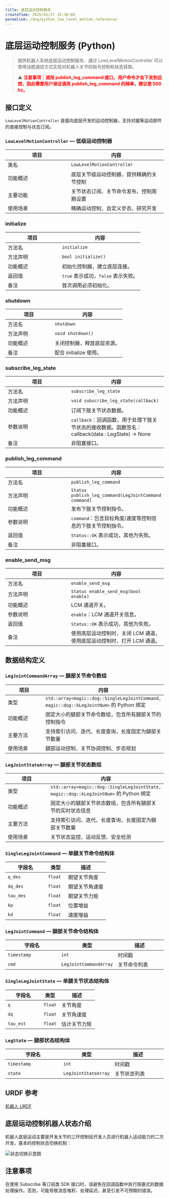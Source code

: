 ```yaml
---
title: 底层运动控制服务
createTime: 2025/01/27 15:30:00
permalink: /dog/python_low_level_motion_reference/
---
```

# 底层运动控制服务 (Python)

> 提供机器人系统底层运动控制服务，通过 LowLevelMotionController 可以使用话题通信方式实现对机器人关节的指令控制和状态获取。

> ⚠️ **<font color="red">注意事项：调用 publish_leg_command 接口，用户命令才会下发到运控，因此需要用户保证调用 publish_leg_command 的频率，建议是 500 hz。</font>**

## 接口定义

<code>LowLevelMotionController</code> 是面向底层开发的运动控制器，支持对腿等运动部件的直接控制与状态订阅。

### <code>LowLevelMotionController</code> — 低级运动控制器

<table style="width: 100%; table-layout: fixed; border-collapse: collapse; text-align: left;">
  <thead>
    <tr>
      <th style="width: 40%; text-align: center;"><strong>项目</strong></th>
      <th style="width: 60%; text-align: center;"><strong>内容</strong></th>
    </tr>
  </thead>
  <tbody>
    <tr><td>类名</td><td><code>LowLevelMotionController</code></td></tr>
    <tr><td>功能概述</td><td>底层关节级运动控制器，提供精确的关节控制</td></tr>
    <tr><td>主要功能</td><td>关节状态订阅、关节命令发布、控制周期设置</td></tr>
    <tr><td>使用场景</td><td>精确运动控制、自定义步态、研究开发</td></tr>
  </tbody>
</table>

### initialize
<table style="width: 100%; table-layout: fixed; border-collapse: collapse; text-align: left;">
  <thead>
    <tr>
      <th style="width: 40%; text-align: center;"><strong>项目</strong></th>
      <th style="width: 60%; text-align: center;"><strong>内容</strong></th>
    </tr>
  </thead>
  <tbody>
    <tr><td>方法名</td><td><code>initialize</code></td></tr>
    <tr><td>方法声明</td><td><code>bool initialize()</code></td></tr>
    <tr><td>功能概述</td><td>初始化控制器，建立底层连接。</td></tr>
    <tr><td>返回值</td><td><code>true</code> 表示成功，<code>false</code> 表示失败。</td></tr>
    <tr><td>备注</td><td>首次调用必须初始化。</td></tr>
  </tbody>
</table>

### shutdown
<table style="width: 100%; table-layout: fixed; border-collapse: collapse; text-align: left;">
  <thead>
    <tr>
      <th style="width: 40%; text-align: center;"><strong>项目</strong></th>
      <th style="width: 60%; text-align: center;"><strong>内容</strong></th>
    </tr>
  </thead>
  <tbody>
    <tr><td>方法名</td><td><code>shutdown</code></td></tr>
    <tr><td>方法声明</td><td><code>void shutdown()</code></td></tr>
    <tr><td>功能概述</td><td>关闭控制器，释放底层资源。</td></tr>
    <tr><td>备注</td><td>配合 initialize 使用。</td></tr>
  </tbody>
</table>

### subscribe_leg_state
<table style="width: 100%; table-layout: fixed; border-collapse: collapse; text-align: left;">
  <thead>
    <tr>
      <th style="width: 40%; text-align: center;"><strong>项目</strong></th>
      <th style="width: 60%; text-align: center;"><strong>内容</strong></th>
    </tr>
  </thead>
  <tbody>
    <tr><td>方法名</td><td><code>subscribe_leg_state</code></td></tr>
    <tr><td>方法声明</td><td><code>void subscribe_leg_state(callback)</code></td></tr>
    <tr><td>功能概述</td><td>订阅下肢关节状态数据。</td></tr>
    <tr><td>参数说明</td><td><code>callback</code>：回调函数，用于处理下肢关节状态的接收数据。函数签名：callback(data : LegState) -> None</td></tr>
    <tr><td>备注</td><td>非阻塞接口。</td></tr>
  </tbody>
</table>

### publish_leg_command
<table style="width: 100%; table-layout: fixed; border-collapse: collapse; text-align: left;">
  <thead>
    <tr>
      <th style="width: 40%; text-align: center;"><strong>项目</strong></th>
      <th style="width: 60%; text-align: center;"><strong>内容</strong></th>
    </tr>
  </thead>
  <tbody>
    <tr><td>方法名</td><td><code>publish_leg_command</code></td></tr>
    <tr><td>方法声明</td><td><code>Status publish_leg_command(LegJointCommand command)</code></td></tr>
    <tr><td>功能概述</td><td>发布下肢关节控制指令。</td></tr>
    <tr><td>参数说明</td><td><code>command</code>：包含目标角度/速度等控制信息的下肢关节控制指令。</td></tr>
    <tr><td>返回值</td><td><code>Status::OK</code> 表示成功，其他为失败。</td></tr>
    <tr><td>备注</td><td>非阻塞接口。</td></tr>
  </tbody>
</table>

### enable_send_msg
<table style="width: 100%; table-layout: fixed; border-collapse: collapse; text-align: left;">
  <thead>
    <tr>
      <th style="width: 40%; text-align: center;"><strong>项目</strong></th>
      <th style="width: 60%; text-align: center;"><strong>内容</strong></th>
    </tr>
  </thead>
  <tbody>
    <tr><td>方法名</td><td><code>enable_send_msg</code></td></tr>
    <tr><td>方法声明</td><td><code>Status enable_send_msg(bool enable)</code></td></tr>
    <tr><td>功能概述</td><td>LCM 通道开关。</td></tr>
    <tr><td>参数说明</td><td><code>enable</code>：LCM 通道开关信息。</td></tr>
    <tr><td>返回值</td><td><code>Status::OK</code> 表示成功，其他为失败。</td></tr>
    <tr><td>备注</td><td>使用高层运动控制时，关闭 LCM 通道，使用底层运动控制时，打开 LCM 通道。</td></tr>
  </tbody>
</table>


## 数据结构定义

### <code>LegJointCommandArray</code> — 腿部关节命令数组

<table style="width: 100%; table-layout: fixed; border-collapse: collapse; text-align: left;">
  <thead>
    <tr>
      <th style="width: 40%; text-align: center;"><strong>项目</strong></th>
      <th style="width: 60%; text-align: center;"><strong>内容</strong></th>
    </tr>
  </thead>
  <tbody>
    <tr><td>类型</td><td><code>std::array&lt;magic::dog::SingleLegJointCommand, magic::dog::kLegJointNum&gt;</code> 的 Python 绑定</td></tr>
    <tr><td>功能概述</td><td>固定大小的腿部关节命令数组，包含所有腿部关节的控制指令</td></tr>
    <tr><td>主要方法</td><td>支持索引访问、迭代、长度查询，长度固定为腿部关节数量</td></tr>
    <tr><td>使用场景</td><td>腿部运动控制、关节协调控制、步态规划</td></tr>
  </tbody>
</table>

### <code>LegJointStateArray</code> — 腿部关节状态数组

<table style="width: 100%; table-layout: fixed; border-collapse: collapse; text-align: left;">
  <thead>
    <tr>
      <th style="width: 40%; text-align: center;"><strong>项目</strong></th>
      <th style="width: 60%; text-align: center;"><strong>内容</strong></th>
    </tr>
  </thead>
  <tbody>
    <tr><td>类型</td><td><code>std::array&lt;magic::dog::SingleLegJointState, magic::dog::kLegJointNum&gt;</code> 的 Python 绑定</td></tr>
    <tr><td>功能概述</td><td>固定大小的腿部关节状态数组，包含所有腿部关节的实时状态信息</td></tr>
    <tr><td>主要方法</td><td>支持索引访问、迭代、长度查询，长度固定为腿部关节数量</td></tr>
    <tr><td>使用场景</td><td>关节状态监控、运动反馈、安全检测</td></tr>
  </tbody>
</table>

### <code>SingleLegJointCommand</code> — 单腿关节命令结构体

<table style="width: 100%; table-layout: fixed; border-collapse: collapse; text-align: left;">
  <thead>
    <tr>
      <th style="width: 40%; text-align: center;"><strong>字段名</strong></th>
      <th style="width: 20%; text-align: center;"><strong>类型</strong></th>
      <th style="width: 40%; text-align: center;"><strong>描述</strong></th>
    </tr>
  </thead>
  <tbody>
    <tr><td><code>q_des</code></td><td><code>float</code></td><td>期望关节角度</td></tr>
    <tr><td><code>dq_des</code></td><td><code>float</code></td><td>期望关节角速度</td></tr>
    <tr><td><code>tau_des</code></td><td><code>float</code></td><td>期望关节力矩</td></tr>
    <tr><td><code>kp</code></td><td><code>float</code></td><td>位置增益</td></tr>
    <tr><td><code>kd</code></td><td><code>float</code></td><td>速度增益</td></tr>
  </tbody>
</table>

### <code>LegJointCommand</code> — 腿部关节命令结构体

<table style="width: 100%; table-layout: fixed; border-collapse: collapse; text-align: left;">
  <thead>
    <tr>
      <th style="width: 40%; text-align: center;"><strong>字段名</strong></th>
      <th style="width: 20%; text-align: center;"><strong>类型</strong></th>
      <th style="width: 40%; text-align: center;"><strong>描述</strong></th>
    </tr>
  </thead>
  <tbody>
    <tr><td><code>timestamp</code></td><td><code>int</code></td><td>时间戳</td></tr>
    <tr><td><code>cmd</code></td><td><code>LegJointCommandArray</code></td><td>关节命令列表</td></tr>
  </tbody>
</table>

### <code>SingleLegJointState</code> — 单腿关节状态结构体

<table style="width: 100%; table-layout: fixed; border-collapse: collapse; text-align: left;">
  <thead>
    <tr>
      <th style="width: 40%; text-align: center;"><strong>字段名</strong></th>
      <th style="width: 20%; text-align: center;"><strong>类型</strong></th>
      <th style="width: 40%; text-align: center;"><strong>描述</strong></th>
    </tr>
  </thead>
  <tbody>
    <tr><td><code>q</code></td><td><code>float</code></td><td>关节角度</td></tr>
    <tr><td><code>dq</code></td><td><code>float</code></td><td>关节角速度</td></tr>
    <tr><td><code>tau_est</code></td><td><code>float</code></td><td>估计关节力矩</td></tr>
  </tbody>
</table>

### <code>LegState</code> — 腿部状态结构体

<table style="width: 100%; table-layout: fixed; border-collapse: collapse; text-align: left;">
  <thead>
    <tr>
      <th style="width: 40%; text-align: center;"><strong>字段名</strong></th>
      <th style="width: 20%; text-align: center;"><strong>类型</strong></th>
      <th style="width: 40%; text-align: center;"><strong>描述</strong></th>
    </tr>
  </thead>
  <tbody>
    <tr><td><code>timestamp</code></td><td><code>int</code></td><td>时间戳</td></tr>
    <tr><td><code>state</code></td><td><code>LegJointStateArray</code></td><td>关节状态列表</td></tr>
  </tbody>
</table>

## URDF 参考

[机器人 URDF](https://github.com/MagiclabRobotics/magicdog_description)


## 底层运动控制机器人状态介绍

机器人底层运动主要是开发关节的三环控制给开发人员进行机器人运动能力的二次开发，基本的控制状态切换机制：

![状态切换示意图](../image/dog/low_level_ctrl_state.png)

## 注意事项

在使用 Subscribe 等订阅类 SDK 接口时，请避免在回调函数中执行阻塞式的数据处理操作。否则，可能导致消息堆积、处理延迟，甚至引发不可预期的错误。